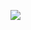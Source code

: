 ![](https://github.com/DiegoAlexanderGomezLeal/practicaModeladoEnCaja/blob/ejercicio_2/storage/img/enunciado.png)